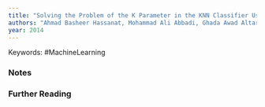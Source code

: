 ```yaml
---
title: "Solving the Problem of the K Parameter in the KNN Classifier Using an Ensemble Learning Approach"
authors: "Ahmad Basheer Hassanat, Mohammad Ali Abbadi, Ghada Awad Altarawneh, Ahmad Ali Alhasanat"
year: 2014
---
```


Keywords:  #MachineLearning 

### Notes

### Further Reading